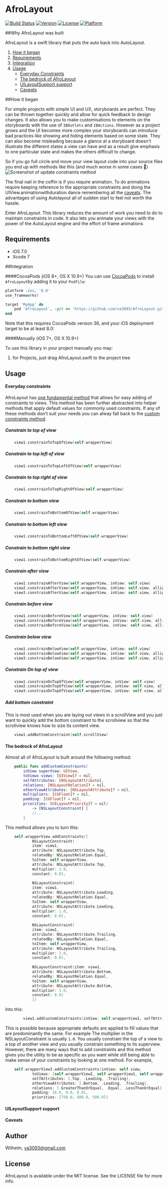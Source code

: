# AfroLayout

[![Build Status](https://travis-ci.org/va3093/AfroLayout.svg?branch=master)](https://travis-ci.org/va3093/AfroLayout)
[![Version](https://img.shields.io/cocoapods/v/AfroLayout.svg?style=flat)](http://cocoapods.org/pods/AfroLayout)
[![License](https://img.shields.io/cocoapods/l/AfroLayout.svg?style=flat)](http://cocoapods.org/pods/AfroLayout)
[![Platform](https://img.shields.io/cocoapods/p/AfroLayout.svg?style=flat)](http://cocoapods.org/pods/AfroLayout)

##Why AfroLayout was built

AfroLayout is a swift library that puts the auto back into AutoLayout.

1. [How it began](#how-it-began)
1. [Requirements](#requirements)
1. [Integration](#integration)
1. [Usage](#usage)
	- [Everyday Constraints](#everyday-constraints)
	- [The bedrock of AfroLayout](#the-bedrock-of-AfroLayout)
	- [UILayoutSupport support](#uilayoutsupport-support)
	- [Caveats](#caveats)

##How it began

For simple projects with simple UI and UX, storyboards are perfect. They can be thrown together quickly and allow for quick feedback to design changes. It also allows you to make customisations to elements on the storyboards with the use of `IBOutlets` and `IBActions`. However as a project grows and the UI becomes more complex your storyboards can introduce bad practices like showing and hiding elements based on some state. They can also become misleading because a glance at a storyboard doesn't illustrate the different states a view can have and as a result give emphasis to one particular state and makes the others difficult to change. 

So if you go full circle and move your view layout code into your source files you end up with methods like this (and much worse in some cases :grimacing:)
![Screenshot of update constraints method](ReadmeAssets/constraints.png?raw=true)

The final nail in the coffin is if you require animation. To do animations require keeping reference to the appropriate constraints and doing the UIView.animationwithduration dance remembering all the [caveats](http://stackoverflow.com/questions/18363399/autolayout-animation-issue). The advantages of using Autolayout all of sudden start to feel not worth the hassle.

Enter AfroLayout. This library reduces the amount of work you need to do to maintain constraints in code. It also lets you animate your views with the power of the AutoLayout engine and the effort of frame animations 

## Requirements

- iOS 7.0
- Xcode 7

##Integration

####CocoaPods (iOS 8+, OS X 10.9+)
You can use [CocoaPods](http://cocoapods.org/) to install `AfroLayout`by adding it to your `Podfile`:
```ruby
platform :ios, '8.0'
use_frameworks!

target 'MyApp' do
	pod 'AfroLayout', :git => 'https://github.com/va3093/AfroLayout.git'
end
```
Note that this requires CocoaPods version 36, and your iOS deployment target to be at least 8.0:


####Manually (iOS 7+, OS X 10.9+)

To use this library in your project manually you may:  

1. for Projects, just drag AfroLayout.swift to the project tree

## Usage

#### Everyday constraints

AfroLayout has [one fundamental method](#the-bedrock-of-afroLayout) that allows for easy adding of constraints to views. This method has been further abstracted into helper methods that apply default values for commonly used constraints. If any of these methods don't suit your needs you can alway fall back to the [custom constraints method](#the-bedrock-of-afroLayout).

##### Constrain to top of view
```swift
	view1.constrainToTopOfView(self.wrapperView)
```

##### Constrain to top left of view
```swift
	view1.constrainToTopLeftOfView(self.wrapperView)
```

##### Constrain to top right of view
```swift
	view1.constrainToTopRightOfView(self.wrapperView)
```

##### Constrain to bottom view
```swift
	view1.constrainToBottomOfView(self.wrapperView)
```

##### Constrain to bottom left view
```swift
	view1.constrainToBottomLeftOfView(self.wrapperView)
```

##### Constrain to bottom right view
```swift
	view1.constrainToBottomRightOfView(self.wrapperView)
```

##### Constrain after view
```swift
	view1.constrainAfterView(self.wrapperView, inView: self.view)
	view2.constrainAfterView(self.wrapperView, inView: self.view, allign: .CenterY, horizontalPadding: 32)
	view3.constrainAfterView(self.wrapperView, inView: self.view, allign: .Bottom)
```

##### Constrain before view
```swift
	view1.constrainBeforeView(self.wrapperView, inView: self.view)
	view2.constrainBeforeView(self.wrapperView, inView: self.view, allign: .CenterY, horizontalPadding: -32)
	view3.constrainBeforeView(self.wrapperView, inView: self.view, allign: .Bottom)
```

##### Constrain below view
```swift
	view1.constrainBelowView(self.wrapperView, inView: self.view)
	view2.constrainBelowView(self.wrapperView, inView: self.view, allign: .CenterX, verticalPadding: 32)
	view3.constrainBelowView(self.wrapperView, inView: self.view, allign: .Trailing)
```

##### Constrain On top of view
```swift
	view1.constrainOnTopOfView(self.wrapperView, inView: self.view)
	view2.constrainOnTopOfView(self.wrapperView, inView: self.view, allign: .CenterX, verticalPadding: -32)
	view3.constrainOnTopOfView(self.wrapperView, inView: self.view, allign: .Trailing)
```

##### Add bottom constraint

This is most used when you are laying out views in a scrollView and you just want to quickly add the bottom constraint to the scrollview so that the scrollview knows how to size its content view.

```swift
	view1.addBottomConstraint(self.scrollView)
```

#### The bedrock of AfroLayout

Almost all of AfroLayout is built around the following method:

```swift
	public func addCustomConstraints(
		inView superView: UIView,
		toViews views: [UIView]? = nil,
		selfAttributes: [NSLayoutAttribute],
		relations: [NSLayoutRelation]? = nil,
		otherViewAttributes: [NSLayoutAttribute]? = nil,
		multipliers: [CGFloat]? = nil,
		padding: [CGFloat]? = nil,
		priorities: [UILayoutPriority]? = nil)
         	-> [NSLayoutConstraint] {
			//... 
		}
```
This method allows you to turn this:
```swift
	self.wrapperView.addConstraints([
			NSLayoutConstraint(
			item: view1, 
			attribute: NSLayoutAttribute.Top, 
			relatedBy: NSLayoutRelation.Equal, 
			toItem: self.wrapperView, 
			attribute: NSLayoutAttribute.Top, 
			multiplier: 1.0, 
			constant: 0.0),
			
			NSLayoutConstraint(
			item: view1, 
			attribute: NSLayoutAttribute.Leading, 
			relatedBy: NSLayoutRelation.Equal, 
			toItem: self.wrapperView, 
			attribute: NSLayoutAttribute.Leading, 
			multiplier: 1.0, 
			constant: 0.0),
			
			NSLayoutConstraint(
			item: view1, 
			attribute: NSLayoutAttribute.Trailing, 
			relatedBy: NSLayoutRelation.Equal, 
			toItem: self.wrapperView, 
			attribute: NSLayoutAttribute.Trailing, 
			multiplier: 1.0, 
			constant: 0.0),
			
			NSLayoutConstraint(item: view1, 
			attribute: NSLayoutAttribute.Bottom, 
			relatedBy: NSLayoutRelation.Equal, 
			toItem: self.wrapperView, 
			attribute: NSLayoutAttribute.Bottom, 
			multiplier: 1.0, 
			constant: 0.0)
			])
```

Into this:
```swift
        view1.addCustomConstraints(inView: self.wrapperView1, selfAttributes: [.Top, .Leading, .Trailing, .Bottom])
```
This is possible because appropriate defaults are applied to fill values that are predominantly the same. For example The multiplier in the NSLayoutConstraint is usually `1.0`. You usually constrain the top of a view to a top of another view and you usually constrain something to its superview. However, there are many ways that to add constraints and this method gives you the utility to be as specific as you want while still being able to make sense of your constraints by looking at one method. For example,

```swift
	self.wrapperView3.addCustomConstraints(inView: self.view,
			toViews: [self.wrapperView2, self.wrapperView1, self.wrapperView2],
			selfAttributes: [.Top, .Leading, .Trailing],
			otherViewAttributes: [.Bottom, .Leading, .Trailing],
			relations: [.GreaterThanOrEqual, .Equal, .LessThanOrEqual],
			padding: [8.0, 0.0, 0.0],
			priorities: [750.0, 800.0, 500.0])
```

#### UILayoutSupport support

#### Caveats

## Author

Wilhelm, va3093@gmail.com

## License

AfroLayout is available under the MIT license. See the LICENSE file for more info.
